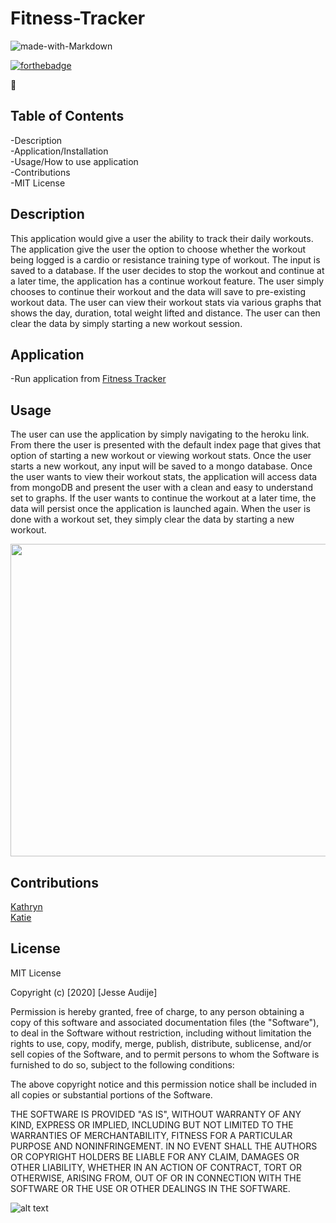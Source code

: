 # Fitness-Tracker

![made-with-Markdown](https://img.shields.io/badge/Made%20with-Markdown-1f425f.svg)

[![forthebadge](https://forthebadge.com/images/badges/made-with-javascript.svg)](https://forthebadge.com)

:100:

## Table of Contents

-Description\
-Application/Installation\
-Usage/How to use application\
-Contributions\
-MIT License

## Description

This application would give a user the ability to track their daily workouts. The application give the user the option to choose whether the workout being logged is a cardio or resistance training type of workout. The input is saved to a database. If the user decides to stop the workout and continue at a later time, the application has a continue workout feature. The user simply chooses to continue their workout and the data will save to pre-existing workout data. The user can view their workout stats via various graphs that shows the day, duration, total weight lifted and distance. The user can then clear the data by simply starting a new workout session.

## Application

-Run application from [Fitness Tracker](https://shielded-harbor-74107.herokuapp.com/)

## Usage

The user can use the application by simply navigating to the heroku link. From there the user is presented with the default index page that gives that option of starting a new workout or viewing workout stats. Once the user starts a new workout, any input will be saved to a mongo database. Once the user wants to view their workout stats, the application will access data from mongoDB and present the user with a clean and easy to understand set to graphs. If the user wants to continue the workout at a later time, the data will persist once the application is launched again. When the user is done with a workout set, they simply clear the data by starting a new workout.

<img src="Fitness-Tracker-Demo.gif" width="900" height="500">

## Contributions

[Kathryn](https://github.com/katgrace0808)\
[Katie](https://github.com/kaitekelly)

## License

MIT License

Copyright (c) [2020] [Jesse Audije]

Permission is hereby granted, free of charge, to any person obtaining a copy of this software and associated documentation files (the "Software"), to deal in the Software without restriction, including without limitation the rights to use, copy, modify, merge, publish, distribute, sublicense, and/or sell copies of the Software, and to permit persons to whom the Software is furnished to do so, subject to the following conditions:

The above copyright notice and this permission notice shall be included in all copies or substantial portions of the Software.

THE SOFTWARE IS PROVIDED "AS IS", WITHOUT WARRANTY OF ANY KIND, EXPRESS OR IMPLIED, INCLUDING BUT NOT LIMITED TO THE WARRANTIES OF MERCHANTABILITY, FITNESS FOR A PARTICULAR PURPOSE AND NONINFRINGEMENT. IN NO EVENT SHALL THE AUTHORS OR COPYRIGHT HOLDERS BE LIABLE FOR ANY CLAIM, DAMAGES OR OTHER LIABILITY, WHETHER IN AN ACTION OF CONTRACT, TORT OR OTHERWISE, ARISING FROM, OUT OF OR IN CONNECTION WITH THE SOFTWARE OR THE USE OR OTHER DEALINGS IN THE SOFTWARE.

![alt text](https://github.com/audijej.png)